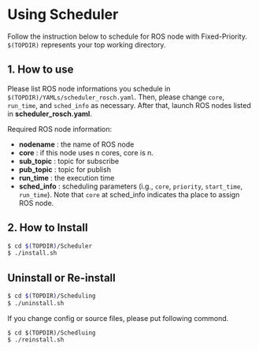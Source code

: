 # Using Scheduler

Follow the instruction below to schedule for ROS node with Fixed-Priority.
`$(TOPDIR)` represents your top working directory.

## 1. How to use

 Please list ROS node informations you schedule in `$(TOPDIR)/YAMLs/scheduler_rosch.yaml`.
 Then, please change `core`, `run_time`, and `sched_info` as necessary.
After that, launch ROS nodes listed in __scheduler_rosch.yaml__.

Required ROS node information:
  
 * __nodename__ : the name of ROS node
 * __core__ : if this node uses n cores, core is n.
 * __sub_topic__ : topic for subscribe
 * __pub_topic__ : topic for publish
 * __run_time__ : the execution time
 * __sched_info__ : scheduling parameters (i.g., `core`, `priority`, `start_time`, `run_time`). Note that `core` at sched_info indicates tha place to assign ROS node.

## 2. How to Install

```sh
$ cd $(TOPDIR)/Scheduler
$ ./install.sh
``` 

## Uninstall or Re-install

```sh
$ cd $(TOPDIR)/Scheduling
$ ./uninstall.sh
```

If you change config or source files, please put following commond.

``` 
$ cd $(TOPDIR)/Schedluing
$ ./reinstall.sh
``` 
